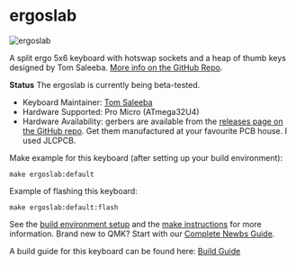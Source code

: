 # ergoslab

![ergoslab](https://raw.githubusercontent.com/tomsaleeba/ergoslab/master/ergoslab.jpg)


A split ergo 5x6 keyboard with hotswap sockets and a heap of thumb keys designed
by Tom Saleeba. [More info on the GitHub
Repo](https://github.com/tomsaleeba/ergoslab).

**Status** The ergoslab is currently being beta-tested.

* Keyboard Maintainer: [Tom Saleeba](https://github.com/tomsaleeba)
* Hardware Supported: Pro Micro (ATmega32U4)
* Hardware Availability: gerbers are available from the [releases page on the
GitHub repo](https://github.com/tomsaleeba/ergoslab/releases). Get them
manufactured at your favourite PCB house. I used JLCPCB.


Make example for this keyboard (after setting up your build environment):

    make ergoslab:default

Example of flashing this keyboard:

    make ergoslab:default:flash

See the [build environment setup](https://docs.qmk.fm/#/getting_started_build_tools)
and the [make instructions](https://docs.qmk.fm/#/getting_started_make_guide)
for more information. Brand new to QMK? Start with our
[Complete Newbs Guide](https://docs.qmk.fm/#/newbs).

A build guide for this keyboard can be found here: [Build
Guide](https://github.com/tomsaleeba/ergoslab/blob/master/build-guide.md)
